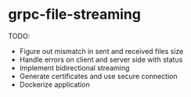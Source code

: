 # grpc-file-streaming

TODO:

- Figure out mismatch in sent and received files size
- Handle errors on client and server side with status
- Implement bidirectional streaming
- Generate certificates and use secure connection
- Dockerize application